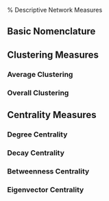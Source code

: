 % Descriptive Network Measures

## Basic Nomenclature 

## Clustering Measures

### Average Clustering

### Overall Clustering

## Centrality Measures

### Degree Centrality

### Decay Centrality

### Betweenness Centrality

### Eigenvector Centrality
